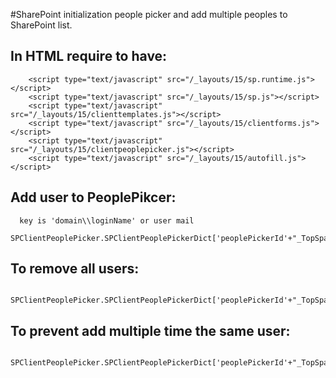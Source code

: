 #SharePoint initialization people picker and add multiple peoples to SharePoint list.

## In HTML require to have:<br />
```
	<script type="text/javascript" src="/_layouts/15/sp.runtime.js"></script>
	<script type="text/javascript" src="/_layouts/15/sp.js"></script>
	<script type="text/javascript" src="/_layouts/15/clienttemplates.js"></script>
	<script type="text/javascript" src="/_layouts/15/clientforms.js"></script>
	<script type="text/javascript" src="/_layouts/15/clientpeoplepicker.js"></script>
	<script type="text/javascript" src="/_layouts/15/autofill.js"></script>
```

## Add user to PeoplePikcer:<br />
```
  key is 'domain\\loginName' or user mail
  SPClientPeoplePicker.SPClientPeoplePickerDict['peoplePickerId'+"_TopSpan"].AddUserKeys(key);
```
## To remove all users:<br />
```
  SPClientPeoplePicker.SPClientPeoplePickerDict['peoplePickerId'+"_TopSpan"].DeleteProcessedUser();
```
## To prevent add multiple time the same user:<br />
```
 SPClientPeoplePicker.SPClientPeoplePickerDict['peoplePickerId'+"_TopSpan"].DeleteProcessedUser();
 ```
